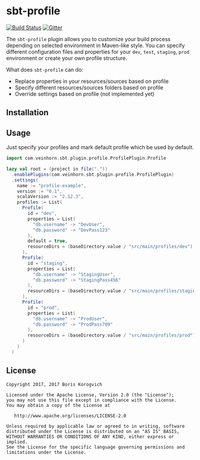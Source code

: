 # sbt-profile

[![Build Status](https://travis-ci.org/VEINHORN/sbt-profile.svg?branch=master)](https://travis-ci.org/VEINHORN/sbt-profile)
[![Gitter](https://img.shields.io/gitter/room/nwjs/nw.js.svg)](https://gitter.im/sbt-profile-profile/Lobby?utm_source=share-link&utm_medium=link&utm_campaign=share-link)

The `sbt-profile` plugin allows you to customize your build process depending on selected environment in Maven-like style. You can specify different configuration files and properties for your `dev`, `test`, `staging`, `prod` environment or create your own profile structure.

What does `sbt-profile` can do:
* Replace properties in your resources/sources based on profile
* Specify different resources/sources folders based on profile
* Override settings based on profile (not implemented yet)

## Installation

## Usage
Just specify your profiles and mark default profile which be used by default.

```scala
import com.veinhorn.sbt.plugin.profile.ProfilePlugin.Profile

lazy val root = (project in file("."))
  .enablePlugins(com.veinhorn.sbt.plugin.profile.ProfilePlugin)
  .settings(
    name := "profile-example",
    version := "0.1",
    scalaVersion := "2.12.3",
    profiles := List(
      Profile(
        id = "dev",
        properties = List(
          "db.username" -> "DevUser",
          "db.password" -> "DevPass123"
        ),
        default = true,
        resourceDirs = (baseDirectory.value / "src/main/profiles/dev") :: Nil
      ),
      Profile(
        id = "staging",
        properties = List(
          "db.username" -> "StagingUser",
          "db.password" -> "StagingPass456"
        ),
        resourceDirs = (baseDirectory.value / "src/main/profiles/staging") :: Nil
      ),
      Profile(
        id = "prod",
        properties = List(
          "db.username" -> "ProdUser",
          "db.password" -> "ProdPass789"
        ),
        resourceDirs = (baseDirectory.value / "src/main/profiles/prod") :: Nil
      )
    )
  )

```

## License

    Copyright 2017, 2017 Boris Korogvich

    Licensed under the Apache License, Version 2.0 (the "License");
    you may not use this file except in compliance with the License.
    You may obtain a copy of the License at

       http://www.apache.org/licenses/LICENSE-2.0

    Unless required by applicable law or agreed to in writing, software
    distributed under the License is distributed on an "AS IS" BASIS,
    WITHOUT WARRANTIES OR CONDITIONS OF ANY KIND, either express or implied.
    See the License for the specific language governing permissions and
    limitations under the License.
